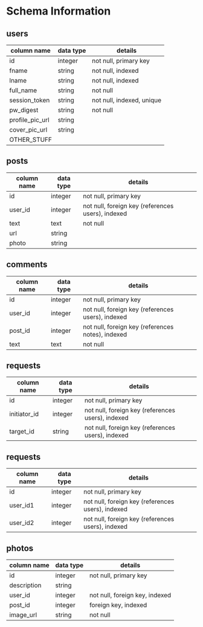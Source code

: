# Schema Information

## users
column name     | data type | details
----------------|-----------|-----------------------
id              | integer   | not null, primary key
fname           | string    | not null, indexed
lname           | string    | not null, indexed
full_name       | string    | not null
session_token   | string    | not null, indexed, unique
pw_digest       | string    | not null
profile_pic_url | string    |
cover_pic_url   | string    |
OTHER_STUFF     |           |

## posts
column name | data type | details
------------|-----------|-----------------------
id          | integer   | not null, primary key
user_id     | integer   | not null, foreign key (references users), indexed
text        | text      | not null
url         | string    |
photo       | string    |

## comments
column name | data type | details
------------|-----------|-----------------------
id          | integer   | not null, primary key
user_id     | integer   | not null, foreign key (references users), indexed
post_id     | integer   | not null, foreign key (references notes), indexed
text        | text      | not null

## requests
column name | data type | details
------------|-----------|-----------------------
id          | integer   | not null, primary key
initiator_id| integer   | not null, foreign key (references users), indexed
target_id   | string    | not null, foreign key (references users), indexed

## requests
column name | data type | details
------------|-----------|-----------------------
id          | integer   | not null, primary key
user_id1    | integer   | not null, foreign key (references users), indexed
user_id2    | integer   | not null, foreign key (references users), indexed

## photos
column name | data type | details
------------|-----------|-----------------------
id          | integer   | not null, primary key
description | string    |
user_id     | integer   | not null, foreign key, indexed
post_id     | integer   | foreign key, indexed
image_url   | string    | not null
